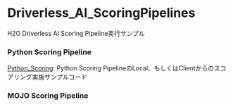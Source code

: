 # Driverless_AI_ScoringPipelines
  
H2O Driverless AI Scoring Pipeline実行サンプル  

### Python Scoring Pipeline
[Python_Scoring](./Pyson_Scoring): Python Scoring PipelineのLocal、もしくはClientからのスコアリング実施サンプルコード  

### MOJO Scoring Pipeline

